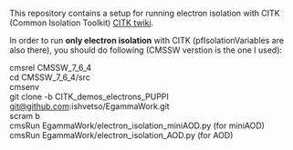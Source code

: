 This repository contains a setup for running electron isolation with CITK (Common Isolation Toolkit) [CITK twiki]. 


In order to run <b>only electron isolation</b> with CITK (pfIsolationVariables are also there), you should do following (CMSSW verstion is the one I used):

cmsrel CMSSW_7_6_4 <br />
cd CMSSW_7_6_4/src <br />
cmsenv  <br />
git clone -b  CITK_demos_electrons_PUPPI git@github.com:ishvetso/EgammaWork.git  <br />
scram b  <br />
cmsRun EgammaWork/electron_isolation_miniAOD.py (for miniAOD)  <br />
cmsRun EgammaWork/electron_isolation_AOD.py (for AOD)  <br />

[CITK twiki]:https://twiki.cern.ch/twiki/bin/viewauth/CMS/CommonIDAndIsolationFW
